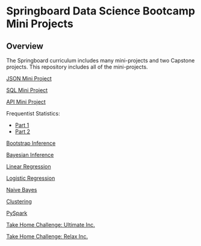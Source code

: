 # Springboard Data Science Bootcamp Mini Projects

## Overview

The Springboard curriculum includes many mini-projects and two Capstone projects. This repository includes all of the mini-projects. 

[JSON Mini Project](https://nbviewer.jupyter.org/github/tcardwell/Springboard-Projects/blob/master/JSON/sliderule_dsi_json_exercise.ipynb)   

[SQL Mini Project](https://github.com/tcardwell/Springboard-Projects/blob/master/SQL/1520094343_sql_project.sql)    

[API Mini Project](https://nbviewer.jupyter.org/github/tcardwell/Springboard-Projects/blob/master/API/api_data_wrangling_mini_project.ipynb)    

Frequentist Statistics:   
* [Part 1](https://nbviewer.jupyter.org/github/tcardwell/Springboard-Projects/blob/master/Frequentist_Statistics/inferential_statistics_1a-Q6.25.ipynb)  
* [Part 2](https://nbviewer.jupyter.org/github/tcardwell/Springboard-Projects/blob/master/Frequentist_Statistics/inferential_statistics_1b-Q6.25.ipynb)  

[Bootstrap Inference](https://nbviewer.jupyter.org/github/tcardwell/Springboard-Projects/blob/master/Bootstrap_Inference/inferential_statistics_2-Q.ipynb)  

[Bayesian Inference](https://nbviewer.jupyter.org/github/tcardwell/Springboard-Projects/blob/master/Bayesian-Inference/inferential_statistics_3-Q.ipynb)   

[Linear Regression](https://nbviewer.jupyter.org/github/tcardwell/Springboard-Projects/blob/master/Linear_Regression/Mini_Project_Linear_Regression.ipynb)    

[Logistic Regression](https://nbviewer.jupyter.org/github/tcardwell/Springboard-Projects/blob/master/Logistic_Regression/Mini_Project_Logistic_Regression.ipynb)   

[Naive Bayes](https://nbviewer.jupyter.org/github/tcardwell/Springboard-Projects/blob/master/Naive_Bayes/Mini_Project_Naive_Bayes.ipynb)   

[Clustering](https://nbviewer.jupyter.org/github/tcardwell/Springboard-Projects/blob/master/clustering/Mini_Project_Clustering.ipynb)   

[PySpark](https://databricks-prod-cloudfront.cloud.databricks.com/public/4027ec902e239c93eaaa8714f173bcfc/5529855451506883/1682486825198644/3131928291709737/latest.html)   

[Take Home Challenge: Ultimate Inc.](https://nbviewer.jupyter.org/github/tcardwell/Springboard-Projects/blob/master/ultimate_challenge/Ultimate%20Challenge.ipynb)   

[Take Home Challenge: Relax Inc.](https://nbviewer.jupyter.org/github/tcardwell/Springboard-Projects/blob/master/relax_challenge/Relax%20Challenge.ipynb)    



